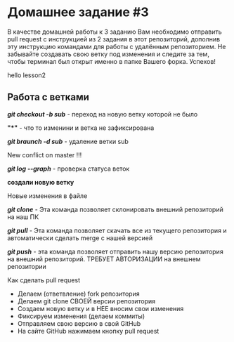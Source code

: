 # Домашнее задание #3

В качестве домашней работы к 3 заданию Вам необходимо отправить pull request с инструкцией из 2 задания в этот репозиторий, дополнив эту инструкцию командами для работы с удалённым репозиторием. Не забывайте создавать свою ветку под изменения и следите за тем, чтобы терминал был открыт именно в папке Вашего форка. Успехов!

 hello lesson2

## Работа с ветками

***git checkout -b sub*** - переход на новую ветку которой не было 

**"*"** - что то изменини и ветка не зафиксирована 


***git braunch -d sub*** - удаление ветки sub

New conflict on master !!! 

***git log --graph*** - проверка статуса веток 

**создали новую ветку** 

Новые изменения в файле 

***git clone*** - Эта команда позволяет склонировать внешний репозиторий на наш ПК

***git pull*** - Эта команда позволяет скачать все из текущего репозитория и автоматически
сделать merge с нашей версией

***git push*** - эта команда позволяет отправить нашу версию репозитория на внешний
репозиторий. ТРЕБУЕТ АВТОРИЗАЦИИ на внешнем репозитории

Как сделать pull request
- Делаем (ответвление) fork репозитория
- Делаем git clone СВОЕЙ версии репозитория
- Создаем новую ветку и в НЕЕ вносим свои изменения
- Фиксируем изменения (делаем коммиты)
- Отправляем свою версию в свой GitHub
- На сайте GitHub нажимаем кнопку pull request